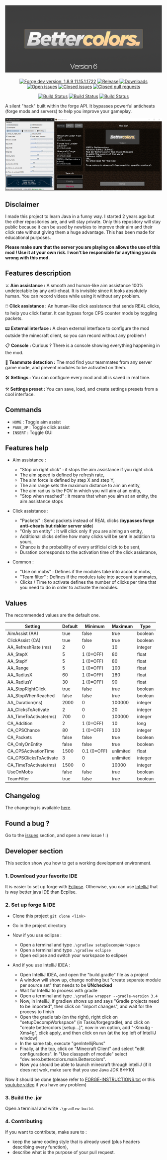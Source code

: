 <h3 align="center">
  <img src=".github/header.png">
</h3>

<p align="center">
    <a href="https://img.shields.io/badge/forge_dev-1.8.9-11.15.1.1722-green.svg"><img alt="Forge dev version: 1.8.9 11.15.1.1722" src="https://img.shields.io/badge/forge_dev-1.8.9_11.15.1.1722-green.svg"/></a>
    <a href="https://img.shields.io/github/release/n3roo/bettercolors.svg"><img alt="Release" src="https://img.shields.io/github/release/n3roo/bettercolors.svg"/></a>
    <a href="https://img.shields.io/github/downloads/n3roo/bettercolors/total.svg"><img alt="Downloads" src="https://img.shields.io/github/downloads/n3roo/bettercolors/total.svg"/></a>
    <a href="https://img.shields.io/github/issues/n3roo/bettercolors.svg"><img alt="Open issues" src="https://img.shields.io/github/issues/n3roo/bettercolors.svg"/></a>
    <a href="https://img.shields.io/github/issues-closed-raw/n3roo/bettercolors.svg"><img alt="Closed issues" src="https://img.shields.io/github/issues-closed-raw/n3roo/bettercolors.svg"/></a>
    <a href="https://img.shields.io/github/issues-pr-closed/n3roo/bettercolors.svg"><img alt="Closed pull requests" src="https://img.shields.io/github/issues-pr-closed/n3roo/bettercolors.svg"/></a>
</p>

<p align="center">
    <a href="https://github.com/N3ROO/Bettercolors/workflows/Build%20MC_1.8.9/badge.svg"><img alt="Build Status" src="https://github.com/N3ROO/Bettercolors/workflows/Build%20MC_1.8.9/badge.svg" /></a>
    <a href="https://github.com/N3ROO/Bettercolors/workflows/Build%20MC_1.13.2/badge.svg"><img alt="Build Status" src="https://github.com/N3ROO/Bettercolors/workflows/Build%20MC_1.13.2/badge.svg" /></a>
    <a href="https://github.com/N3ROO/Bettercolors/workflows/Build%20MC_1.14.4/badge.svg"><img alt="Build Status" src="https://github.com/N3ROO/Bettercolors/workflows/Build%20MC_1.14.4/badge.svg" /></a>
</p>

A silent "hack" built within the forge API. It bypasses powerful anticheats (forge mods and servers) to help you improve your gameplay.

![preview](.github/screenshot6.png)

## Disclaimer

I made this project to learn Java in a funny way. I started 2 years ago but the other repositories are, and will stay private. Only this repository will stay public because it can be used by newbies to improve their aim and their click rate without giving them a huge advantage. This has been made for educational purposes.

**Please make sure that the server you are playing on allows the use of this mod ! Use it at your own risk. I won't be responsible for anything you do wrong with this mod.**

## Features description

⚔️ **Aim assistance :** A smooth and human-like aim assistance 100% undetectable by any anti-cheat. It is invisible since it looks absolutely human. You can record videos while using it without any problem.

🖱️ **Click assistance :**  An human-like click assistance that sends REAL clicks, to help you click faster. It can bypass forge CPS counter mods by toggling packets.

📟 **External interface :** A clean external interface to configure the mod outside the minecraft client, so you can record without any problem !

📋 **Console :** Curious ? There is a console showing everything happening in the mod. 

🎎 **Teammate detection :** The mod find your teammates from any server game mode, and prevent modules to be activated on them.

🛠 **Settings :** You can configure every mod and all is saved in real time.

⚒ **Settings preset :** You can save, load, and create settings presets from a cool interface.

## Commands

- `HOME` : Toggle aim assist
- `PAGE_UP` : Toggle click assist
- `INSERT` : Toggle GUI

## Features help

- Aim assistance :
    - "Stop on right click" : it stops the aim assistance if you right click
    - The aim speed is defined by refresh rate,
    - The aim force is defined by step X and step Y,
    - The aim range sets the maximum distance to aim an entity,
    - The aim radius is the FOV in which you will aim at an entity,
    - "Stop when reached" : it means that when you aim at an entity, the aim assistance stops

- Click assistance :
    - "Packets" : Send packets instead of REAL clicks (**bypasses forge anti-cheats but riskier server side**)
    - "Only on entity" : It will click only if you are aiming an entity,
    - Additional clicks define how many clicks will be sent in addition to yours,
    - Chance is the probability of every artificial click to be sent,
    - Duration corresponds to the activation time of the click assistance,
    
- Common :
    - "Use on mobs" : Defines if the modules take into account mobs,
    - "Team filter" : Defines if the modules take into account teammates,
    - Clicks / Time to activate defines the number of clicks per time that you need to do in order to activate the modules.

## Values

The recommended values are the default one.

| Setting                     | Default       | Minimum     | Maximum   | Type    |
|-----------------------------|---------------|-------------|-----------|---------|
| AimAssist (AA)              | true          | false       | true      | boolean |
| ClickAssist (CA)            | true          | false       | true      | boolean |
| AA_RefreshRate (ms)         | 2             | 0           | 10        | integer |
| AA_StepX                    | 5             | 1 (0=OFF)   | 80        | float   |
| AA_StepY                    | 5             | 1 (0=OFF)   | 80        | float   |
| AA_Range                    | 5             | 1 (0=OFF)   | 100       | float   |
| AA_RadiusX                  | 60            | 1 (0=OFF)   | 180       | float   |
| AA_RadiusY                  | 30            | 1 (0=OFF)   | 90        | float   |
| AA_StopRightClick           | true          | false       | true      | boolean |
| AA_StopWhenReached          | false         | false       | true      | boolean |
| AA_Duration(ms)             | 2000          | 0           | 100000    | integer |
| AA_ClicksToActivate         | 2             | 0           | 20        | integer |
| AA_TimeToActivate(ms)       | 700           | 0           | 100000    | integer |
| CA_Addition                 | 2             | 1 (0=OFF)   | 10        | long    |
| CA_CPSChance                | 80            | 1 (0=OFF)   | 100       | integer |
| CA_Packets                  | false         | false       | true      | boolean |
| CA_OnlyOnEntity             | false         | false       | true      | boolean |
| CA_CPSActivationTime        | 1500          | 0.1 (0=OFF) | unlimited | float   |
| CA_CPSClicksToActivate      | 3             | 0           | unlimited | integer |
| CA_TimeToActivate(ms)       | 1500          | 0           | 10000     | integer |
| UseOnMobs                   | false         | false       | true      | boolean |
| TeamFilter                  | true          | false       | true      | boolean |

## Changelog

The changelog is available [here](CHANGELOG.MD).

## Found a bug ?

Go to the [issues](https://github.com/N3ROO/Bettercolors/issues) section, and open a new issue ! :)

## Developer section

This section show you how to get a working development environment.

### 1. Download your favorite IDE

It is easier to set up forge with [Eclipse](https://www.eclipse.org/neon/). Otherwise, you can use [IntelliJ](https://www.jetbrains.com/idea/) that is way better java IDE than Ecplise.

### 2. Set up forge & IDE

- Clone this project `git clone <link>`
- Go in the project directory

- Now if you use eclipse :
    - Open a terminal and type `.\gradlew setupDecompWorkspace`
    - Open a terminal and type `.\gradlew eclipse`
    - Open eclipse and switch your workspace to eclipse/

- And if you use IntelliJ IDEA :
    - Open IntelliJ IDEA, and open the "build.gradle" file as a project
    - A window will show up, change nothing but "create separate module per source set" that needs to be **UNchecked**
    - Wait for IntelliJ to process with gradle
    - Open a terminal and type `.\gradlew wrapper --gradle-version 3.4`
    - Now, in intelliJ, if gradlew shows up and says "Gradle projects need to be imported", then click on "import changes", and wait for the process to finish
    - Open the gradle tab (on the right), right click on "setupDecompWorkspace" (in Tasks/forgegradle), and click on "create bettercolors [setup...]", now in vm option, add "-Xmx4g -Xms4g", click apply, and then click on run (at the top left of IntelliJ window)
    - In the same tab, execute "genIntellijRuns"
	- Finally, at the top, click on "Minecraft Client" and select "edit configurations". In "Use classpath of module" select "dev.nero.bettercolors.main.Bettercolors".
	- Now you should be able to launch minecraft through intelliJ (if it does not wok, make sure that you use Java JDK 8<->10)

Now it should be done (please refer to [FORGE-INSTRUCTIONS.txt](FORGE-INSTRUCTIONS.txt) or this [youtube video](https://www.youtube.com/watch?v=G2aPT36kf60) if you have any problem)

### 3. Build the .jar

Open a terminal and write `.\gradlew build`.

### 4. Contributing

If you want to contribute, make sure to :
- keep the same coding style that is already used (plus headers describing every function),
- describe what is the purpose of your pull request.
